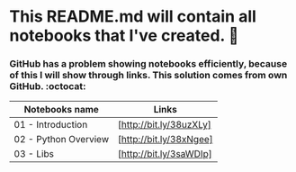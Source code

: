 # This README.md will contain all notebooks that I've created. 🚀
### GitHub has a problem showing notebooks efficiently, because of this I will show through links. This solution comes from own GitHub. :octocat:


| Notebooks name| Links |
| ------ | ------ |
| 01 - Introduction | [http://bit.ly/38uzXLy] |
| 02 - Python Overview | [http://bit.ly/38xNgee] |
| 03 - Libs| [http://bit.ly/3saWDIp] |

